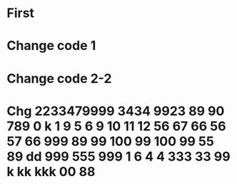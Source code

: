 # First
# Change code 1
# Change code 2-2
# Chg 2233479999 3434   9923   89 90 789 0 k 1 9 5 6 9 10 11 12 56 67 66 56 57 66 999 89 99 100 99 100 99  55 89 dd 999 555 999 1 6 4 4 333 33 99 k kk kkk 00 88
